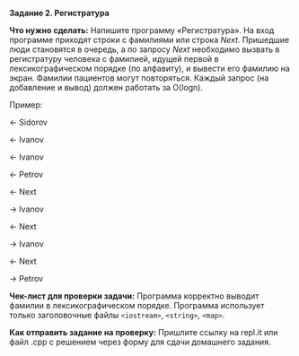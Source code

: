 **Задание 2. Регистратура**

**Что нужно сделать:**
Напишите программу «Регистратура».
На вход программе приходят строки с фамилиями или строка *Next*. Пришедшие люди становятся в очередь,
а по запросу *Next* необходимо вызвать в регистратуру человека с фамилией, идущей первой в лексикографическом
порядке (по алфавиту), и вывести его фамилию на экран. Фамилии пациентов могут повторяться.
Каждый запрос (на добавление и вывод) должен работать за O(logn).

Пример:

← Sidorov

← Ivanov

← Ivanov

← Petrov

← Next

→ Ivanov

← Next

→ Ivanov

← Next

→ Petrov

**Чек-лист для проверки задачи:**
Программа корректно выводит фамилии в лексикографическом порядке.
Программа использует только заголовочные файлы `<iostream>`, `<string>`, `<map>`.

**Как отправить задание на проверку:**
Пришлите ссылку на repl.it или файл .срр с решением через форму для сдачи домашнего задания.